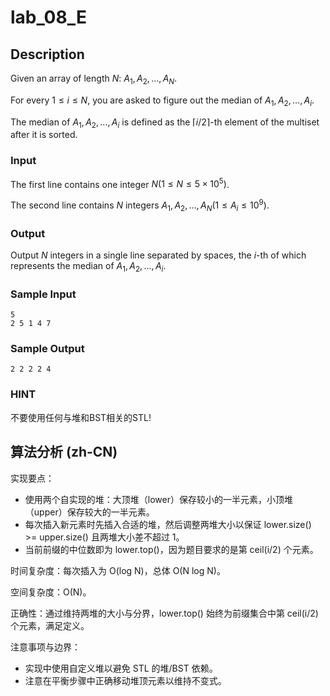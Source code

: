 # lab_08_E

## Description

Given an array of length $N$: $A_1,A_2,\ldots,A_N$.

For every $1\leq i\leq N$, you are asked to figure out the median of $A_1,A_2,\ldots,A_i$.

The median of $A_1,A_2,\ldots,A_i$ is defined as the $\lceil i/2\rceil$-th element of the multiset after it is sorted.

### Input

The first line contains one integer $N(1\leq N\leq 5\times 10^5)$.

The second line contains $N$ integers $A_1,A_2,\ldots,A_N(1\leq A_i\leq 10^9)$.

### Output

Output $N$ integers in a single line separated by spaces, the $i$-th of which represents the median of $A_1,A_2,\ldots,A_i$.

### Sample Input

``` log
5
2 5 1 4 7
```

### Sample Output

``` log
2 2 2 2 4
```

### HINT

不要使用任何与堆和BST相关的STL!

## 算法分析 (zh-CN)

实现要点：
- 使用两个自实现的堆：大顶堆（lower）保存较小的一半元素，小顶堆（upper）保存较大的一半元素。
- 每次插入新元素时先插入合适的堆，然后调整两堆大小以保证 lower.size() >= upper.size() 且两堆大小差不超过 1。
- 当前前缀的中位数即为 lower.top()，因为题目要求的是第 ceil(i/2) 个元素。

时间复杂度：每次插入为 O(log N)，总体 O(N log N)。

空间复杂度：O(N)。

正确性：通过维持两堆的大小与分界，lower.top() 始终为前缀集合中第 ceil(i/2) 个元素，满足定义。

注意事项与边界：
- 实现中使用自定义堆以避免 STL 的堆/BST 依赖。
- 注意在平衡步骤中正确移动堆顶元素以维持不变式。
